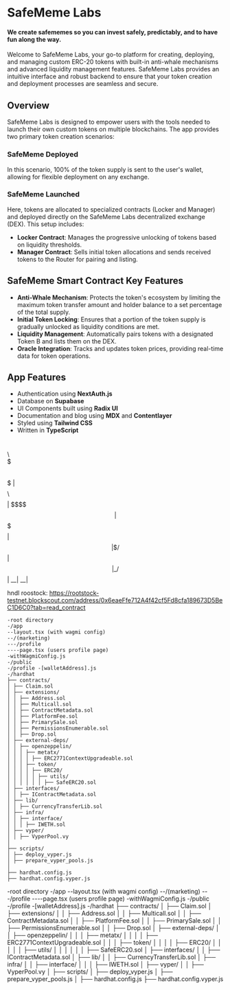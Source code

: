 # SafeMeme Labs

#### We create safememes so you can invest safely, predictably, and to have fun along the way.

Welcome to SafeMeme Labs, your go-to platform for creating, deploying, and managing custom ERC-20 tokens with built-in anti-whale mechanisms and advanced liquidity management features. SafeMeme Labs provides an intuitive interface and robust backend to ensure that your token creation and deployment processes are seamless and secure.

## Overview

SafeMeme Labs is designed to empower users with the tools needed to launch their own custom tokens on multiple blockchains. The app provides two primary token creation scenarios:

### SafeMeme Deployed

In this scenario, 100% of the token supply is sent to the user's wallet, allowing for flexible deployment on any exchange.

### SafeMeme Launched

Here, tokens are allocated to specialized contracts (Locker and Manager) and deployed directly on the SafeMeme Labs decentralized exchange (DEX). This setup includes:

- **Locker Contract**: Manages the progressive unlocking of tokens based on liquidity thresholds.
- **Manager Contract**: Sells initial token allocations and sends received tokens to the Router for pairing and listing.

## SafeMeme Smart Contract Key Features

- **Anti-Whale Mechanism**: Protects the token's ecosystem by limiting the maximum token transfer amount and holder balance to a set percentage of the total supply.
- **Initial Token Locking**: Ensures that a portion of the token supply is gradually unlocked as liquidity conditions are met.
- **Liquidity Management**: Automatically pairs tokens with a designated Token B and lists them on the DEX.
- **Oracle Integration**: Tracks and updates token prices, providing real-time data for token operations.

## App Features

- Authentication using **NextAuth.js**
- Database on **Supabase**
- UI Components built using **Radix UI**
- Documentation and blog using **MDX** and **Contentlayer**
- Styled using **Tailwind CSS**
- Written in **TypeScript**

$$\      $$\                                    
$$$\    $$$ |  
$$$$\ $$$$ |
$$\$$\$$ $$ | 
$$ \$$$ $$ |
$$ |\$ /$$ |
$$ | \_/ $$ |
\_\_| \_\_|

hndl roostock: https://rootstock-testnet.blockscout.com/address/0x6eaeFfe712A4f42cf5Fd8cfa189673D5BeC1D6C0?tab=read_contract

```
-root directory
-/app
--layout.tsx (with wagmi config)
--/(marketing)
---/profile
----page.tsx (users profile page)
-withWagmiConfig.js
-/public
-/profile -[walletAddress].js
-/hardhat
├── contracts/
│ ├── Claim.sol
│ ├── extensions/
│ │ ├── Address.sol
│ │ ├── Multicall.sol
│ │ ├── ContractMetadata.sol
│ │ ├── PlatformFee.sol
│ │ ├── PrimarySale.sol
│ │ ├── PermissionsEnumerable.sol
│ │ ├── Drop.sol
│ ├── external-deps/
│ │ ├── openzeppelin/
│ │ │ ├── metatx/
│ │ │ │ ├── ERC2771ContextUpgradeable.sol
│ │ │ ├── token/
│ │ │ │ ├── ERC20/
│ │ │ │ │ ├── utils/
│ │ │ │ │ │ ├── SafeERC20.sol
│ ├── interfaces/
│ │ ├── IContractMetadata.sol
│ ├── lib/
│ │ ├── CurrencyTransferLib.sol
│ ├── infra/
│ │ ├── interface/
│ │ │ ├── IWETH.sol
│ ├── vyper/
│ │ ├── VyperPool.vy
│
├── scripts/
│ ├── deploy_vyper.js
│ ├── prepare_vyper_pools.js
│
├── hardhat.config.js
├── hardhat.config.vyper.js
```

-root directory
-/app
--layout.tsx (with wagmi config)
--/(marketing)
---/profile
----page.tsx (users profile page)
-withWagmiConfig.js
-/public
-/profile -[walletAddress].js
-/hardhat
├── contracts/
│ ├── Claim.sol
│ ├── extensions/
│ │ ├── Address.sol
│ │ ├── Multicall.sol
│ │ ├── ContractMetadata.sol
│ │ ├── PlatformFee.sol
│ │ ├── PrimarySale.sol
│ │ ├── PermissionsEnumerable.sol
│ │ ├── Drop.sol
│ ├── external-deps/
│ │ ├── openzeppelin/
│ │ │ ├── metatx/
│ │ │ │ ├── ERC2771ContextUpgradeable.sol
│ │ │ ├── token/
│ │ │ │ ├── ERC20/
│ │ │ │ │ ├── utils/
│ │ │ │ │ │ ├── SafeERC20.sol
│ ├── interfaces/
│ │ ├── IContractMetadata.sol
│ ├── lib/
│ │ ├── CurrencyTransferLib.sol
│ ├── infra/
│ │ ├── interface/
│ │ │ ├── IWETH.sol
│ ├── vyper/
│ │ ├── VyperPool.vy
│
├── scripts/
│ ├── deploy_vyper.js
│ ├── prepare_vyper_pools.js
│
├── hardhat.config.js
├── hardhat.config.vyper.js
